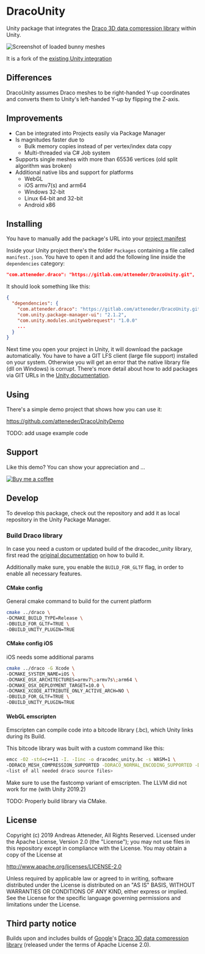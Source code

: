 # DracoUnity

Unity package that integrates the [Draco 3D data compression library](https://google.github.io/draco) within Unity.

![Screenshot of loaded bunny meshes](https://github.com/atteneder/DracoUnityDemo/raw/master/Images/bunnies.png "Lots of Stanford bunny meshes loaded via DracoUnity")

It is a fork of the [existing Unity integration](https://github.com/google/draco/tree/master/unity)

## Differences

DracoUnity assumes Draco meshes to be right-handed Y-up coordinates and converts them to Unity's left-handed Y-up by flipping the Z-axis.

## Improvements

- Can be integrated into Projects easily via Package Manager
- Is magnitudes faster due to
  - Bulk memory copies instead of per vertex/index data copy
  - Multi-threaded via C# Job system
- Supports single meshes with more than 65536 vertices (old split algorithm was broken)
- Additional native libs and support for platforms
  - WebGL
  - iOS armv7(s) and arm64
  - Windows 32-bit
  - Linux 64-bit and 32-bit
  - Android x86

## Installing

You have to manually add the package's URL into your [project manifest](https://docs.unity3d.com/Manual/upm-manifestPrj.html)

Inside your Unity project there's the folder `Packages` containing a file called `manifest.json`. You have to open it and add the following line inside the `dependencies` category:

```json
"com.atteneder.draco": "https://gitlab.com/atteneder/DracoUnity.git",
```

It should look something like this:

```json
{
  "dependencies": {
    "com.atteneder.draco": "https://gitlab.com/atteneder/DracoUnity.git",
    "com.unity.package-manager-ui": "2.1.2",
    "com.unity.modules.unitywebrequest": "1.0.0"
    ...
  }
}
```

Next time you open your project in Unity, it will download the package automatically. You have to have a GIT LFS client (large file support) installed on your system. Otherwise you will get an error that the native library file (dll on Windows) is corrupt. There's more detail about how to add packages via GIT URLs in the [Unity documentation](https://docs.unity3d.com/Manual/upm-git.html).

## Using

There's a simple demo project that shows how you can use it:

<https://github.com/atteneder/DracoUnityDemo>


TODO: add usage example code

## Support

Like this demo? You can show your appreciation and ...

[![Buy me a coffee](https://az743702.vo.msecnd.net/cdn/kofi1.png?v=0)](https://ko-fi.com/C0C3BW7G)

## Develop

To develop this package, check out the repository and add it as local repository in the Unity Package Manager.

### Build Draco library

In case you need a custom or updated build of the dracodec_unity library, first read the [original documentation](https://github.com/google/draco/tree/master/unity#build-from-source) on how to build it.

Additionally make sure, you enable the `BUILD_FOR_GLTF` flag, in order to enable all necessary features.

#### CMake config

General cmake command to build for the current platform

```bash
cmake ../draco \
-DCMAKE_BUILD_TYPE=Release \
-DBUILD_FOR_GLTF=TRUE \
-DBUILD_UNITY_PLUGIN=TRUE
```

#### CMake config iOS

iOS needs some additional params

```bash
cmake ../draco -G Xcode \
-DCMAKE_SYSTEM_NAME=iOS \
-DCMAKE_OSX_ARCHITECTURES=armv7\;armv7s\;arm64 \
-DCMAKE_OSX_DEPLOYMENT_TARGET=10.0 \
-DCMAKE_XCODE_ATTRIBUTE_ONLY_ACTIVE_ARCH=NO \
-DBUILD_FOR_GLTF=TRUE \
-DBUILD_UNITY_PLUGIN=TRUE
```

#### WebGL emscripten

Emscripten can compile code into a bitcode library (.bc), which Unity links during its Build.

This bitcode library was built with a custom command like this:

```bash
emcc -O2 -std=c++11 -I. -Iinc -o dracodec_unity.bc -s WASM=1 \
-DDRACO_MESH_COMPRESSION_SUPPORTED -DDRACO_NORMAL_ENCODING_SUPPORTED -DDRACO_STANDARD_EDGEBREAKER_SUPPORTED \
<list of all needed draco source files>
```

Make sure to use the fastcomp variant of emscripten. The LLVM did not work for me (with Unity 2019.2)

TODO: Properly build library via CMake.

## License

Copyright (c) 2019 Andreas Atteneder, All Rights Reserved.
Licensed under the Apache License, Version 2.0 (the "License");
you may not use files in this repository except in compliance with the License.
You may obtain a copy of the License at

   <http://www.apache.org/licenses/LICENSE-2.0>

Unless required by applicable law or agreed to in writing, software
distributed under the License is distributed on an "AS IS" BASIS,
WITHOUT WARRANTIES OR CONDITIONS OF ANY KIND, either express or implied.
See the License for the specific language governing permissions and
limitations under the License.

## Third party notice

Builds upon and includes builds of [Google](https://about.google)'s [Draco 3D data compression library](https://google.github.io/draco) (released under the terms of Apache License 2.0).
